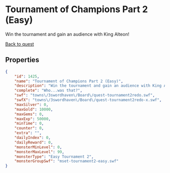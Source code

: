 # Tournament of Champions Part 2 (Easy)

Win the tournament and gain an audience with King Alteon!

[Back to quest](../quests.md)

## Properties

```json
{
    "id": 1425,
    "name": "Tournament of Champions Part 2 (Easy)",
    "description": "Win the tournament and gain an audience with King Alteon!",
    "complete": "Who...was that?",
    "swf": "towns\/3swordhaven\/Board\/quest-tournament2redo.swf",
    "swfX": "towns\/3swordhaven\/Board\/quest-tournament2redo-x.swf",
    "maxSilver": 0,
    "maxGold": 10000,
    "maxGems": 0,
    "maxExp": 50000,
    "minTime": 0,
    "counter": 0,
    "extra": "",
    "dailyIndex": 0,
    "dailyReward": 0,
    "monsterMinLevel": 0,
    "monsterMaxLevel": 99,
    "monsterType": "Easy Tournament 2",
    "monsterGroupSwf": "mset-tournament2-easy.swf"
}
```

